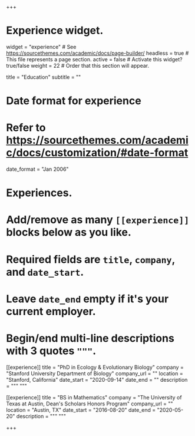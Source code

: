 +++
# Experience widget.
widget = "experience"  # See https://sourcethemes.com/academic/docs/page-builder/
headless = true  # This file represents a page section.
active = false  # Activate this widget? true/false
weight = 22  # Order that this section will appear.

title = "Education"
subtitle = ""

# Date format for experience
#   Refer to https://sourcethemes.com/academic/docs/customization/#date-format
date_format = "Jan 2006"

# Experiences.
#   Add/remove as many `[[experience]]` blocks below as you like.
#   Required fields are `title`, `company`, and `date_start`.
#   Leave `date_end` empty if it's your current employer.
#   Begin/end multi-line descriptions with 3 quotes `"""`.
[[experience]]
  title = "PhD in Ecology & Evolutionary Biology"
  company = "Stanford University Department of Biology"
  company_url = ""
  location = "Stanford, California"
  date_start = "2020-09-14"
  date_end = ""
  description = """
  """

[[experience]]
  title = "BS in Mathematics"
  company = "The University of Texas at Austin, Dean's Scholars Honors Program"
  company_url = ""
  location = "Austin, TX"
  date_start = "2016-08-20"
  date_end = "2020-05-20"
  description = """
  """
  
+++
